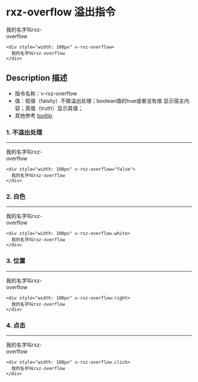 # rxz-overflow 溢出指令

<div style="width: 100px" v-rxz-overflow>  
  我的名字叫rxz-overflow
</div>

``` vue
<div style="width: 100px" v-rxz-overflow>  
  我的名字叫rxz-overflow
</div>
```

## Description 描述

+ 指令名称：v-rxz-overflow
+ 值：假值（falsity）不做溢出处理；boolean值的true或者没有值 显示宿主内容；真值（truth）显示其值；
+ 其他参考 [tooltip](./rxztooltip.html)

### 1. 不溢出处理

---

<div style="width: 100px" v-rxz-overflow="false">  
  我的名字叫rxz-overflow
</div>

```vue
<div style="width: 100px" v-rxz-overflow="false">  
  我的名字叫rxz-overflow
</div>
```

### 2. 白色

---

<div style="width: 100px" v-rxz-overflow.white>  
  我的名字叫rxz-overflow
</div>

```vue
<div style="width: 100px" v-rxz-overflow.white>  
  我的名字叫rxz-overflow
</div>
```

### 3. 位置

---

<div style="width: 100px" v-rxz-overflow:right>  
  我的名字叫rxz-overflow
</div>

```vue
<div style="width: 100px" v-rxz-overflow:right>  
  我的名字叫rxz-overflow
</div>
```

### 4. 点击

---

<div style="width: 100px" v-rxz-overflow.click>  
  我的名字叫rxz-overflow
</div>

```vue
<div style="width: 100px" v-rxz-overflow.click>  
  我的名字叫rxz-overflow
</div>
```